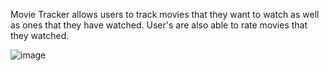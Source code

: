 Movie Tracker allows users to track movies that they want to watch as well as ones that they have watched. User's are also able to rate movies that they watched.

![image](https://github.com/user-attachments/assets/ac4a744b-503a-4d66-b31d-e3fad6a54758)
